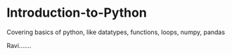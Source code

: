 # Introduction-to-Python
Covering basics of python, like datatypes, functions, loops, numpy, pandas

Ravi.......
